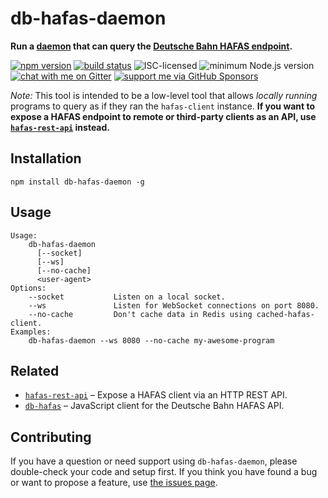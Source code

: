 # db-hafas-daemon

**Run a [daemon](https://en.wikipedia.org/wiki/Daemon_%28computing%29) that can query the [Deutsche Bahn HAFAS endpoint](https://github.com/public-transport/db-hafas).**

[![npm version](https://img.shields.io/npm/v/db-hafas-daemon.svg)](https://www.npmjs.com/package/db-hafas-daemon)
[![build status](https://img.shields.io/github/workflow/status/derhuerst/db-hafas-daemon/build/main)](https://github.com/derhuerst/db-hafas-daemon/actions)
![ISC-licensed](https://img.shields.io/github/license/derhuerst/db-hafas-daemon.svg)
![minimum Node.js version](https://img.shields.io/node/v/db-hafas-daemon.svg)
[![chat with me on Gitter](https://img.shields.io/badge/chat%20with%20me-on%20gitter-512e92.svg)](https://gitter.im/derhuerst)
[![support me via GitHub Sponsors](https://img.shields.io/badge/support%20me-donate-fa7664.svg)](https://github.com/sponsors/derhuerst)

*Note:* This tool is intended to be a low-level tool that allows *locally running* programs to query as if they ran the `hafas-client` instance. **If you want to expose a HAFAS endpoint to remote or third-party clients as an API, use [`hafas-rest-api`](https://github.com/public-transport/hafas-rest-api) instead.**


## Installation

```shell
npm install db-hafas-daemon -g
```


## Usage

```
Usage:
    db-hafas-daemon
      [--socket]
      [--ws]
      [--no-cache]
      <user-agent>
Options:
    --socket           Listen on a local socket.
    --ws               Listen for WebSocket connections on port 8080.
    --no-cache         Don't cache data in Redis using cached-hafas-client.
Examples:
    db-hafas-daemon --ws 8080 --no-cache my-awesome-program
```


## Related

- [`hafas-rest-api`](https://github.com/public-transport/hafas-rest-api) – Expose a HAFAS client via an HTTP REST API.
- [`db-hafas`](https://github.com/public-transport/db-hafas) – JavaScript client for the Deutsche Bahn HAFAS API.


## Contributing

If you have a question or need support using `db-hafas-daemon`, please double-check your code and setup first. If you think you have found a bug or want to propose a feature, use [the issues page](https://github.com/derhuerst/db-hafas-daemon/issues).
